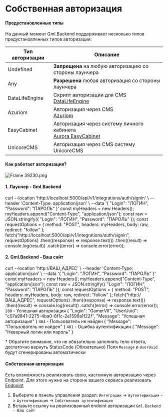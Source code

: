 # Собственная авторизация

#### Предустановленные типы

На данный момент Gml.Backend поддерживает несколько типов предустановленных типов авторизации:

| Тип авторизации | Описание                                                                                                        |
|-----------------|-----------------------------------------------------------------------------------------------------------------|
| Undefined       | **Запрещена** на любую авторизацию со стороны лаунчера                                                          |
| Any             | **Разрешена** любая авторизация со стороны лаунчера                                                             |
| DataLifeEngine  | Скрипт авторизации для CMS <br/>[DataLifeEngine](https://dle-news.ru)                                           |
| Azuriom         | Авторизация через CMS <br/>[Azuriom](https://github.com/Azuriom/Azuriom)                                        |
| EasyCabinet     | Авторизация через систему личного кабинета <br/>[Aurora EasyCabinet](https://github.com/AuroraTeam/EasyCabinet) |
| UnicoreCMS      | Авторизация через CMS систему UnicoreCMS                                                                        |

#### Как работает авторизация?

![Frame 39230.png](integrations-auth-custom-1.png)

#### 1. Лаунчер - Gml.Backend
<tabs>
    <tab title="cURL">
        <code-block lang="curl">
curl 
--location 'http://localhost:5000/api/v1/integrations/auth/signin' \
--header 'Content-Type: application/json' \
--data '{
    "Login": "ЛОГИН",
    "Password": "ПАРОЛЬ"
}'
        </code-block>
    </tab>
    <tab title="JavaScript">
        <code-block lang="javascript">
const myHeaders = new Headers();
myHeaders.append("Content-Type", "application/json");
const raw = JSON.stringify({
"Login": "ЛОГИН",
"Password": "ПАРОЛЬ"
});
const requestOptions = {
method: "POST",
headers: myHeaders,
body: raw,
redirect: "follow"
};
fetch("http://localhost:5000/api/v1/integrations/auth/signin", requestOptions)
.then((response) => response.text())
.then((result) => console.log(result))
.catch((error) => console.error(error));
        </code-block>
    </tab>

</tabs>

#### 2. Gml.Backend - Ваш сайт
<tabs>
    <tab title="cURL">
        <code-block lang="curl">
curl --location 'http://ВАШ_АДРЕС' \
--header 'Content-Type: application/json' \
--data '{
    "Login": "ЛОГИН",
    "Password": "ПАРОЛЬ"
}'
        </code-block>
    </tab>
    <tab title="JavaScript">
        <code-block lang="javascript">
const myHeaders = new Headers();
myHeaders.append("Content-Type", "application/json");
const raw = JSON.stringify({
"Login": "ЛОГИН",
"Password": "ПАРОЛЬ"
});
const requestOptions = {
method: "POST",
headers: myHeaders,
body: raw,
redirect: "follow"
};
fetch("http://ВАШ_АДРЕС", requestOptions)
.then((response) => response.text())
.then((result) => console.log(result))
.catch((error) => console.error(error));
        </code-block>
    </tab>
    <tab title="Пример вашего ответа">
        <code class="code">200</code> - Успешная авторизация
        <code-block lang="json">
        {
            "Login": "GamerVII",
            "UserUuid": "c07a9841-2275-4ba0-8f1c-2e1599a1f22f",
            "Message": "Успешная авторизация"
        }
        </code-block>
        <code class="code">404</code> - Пользователь не найден
        <code-block lang="json">
        {
            "Message": "Пользователь не найден"
        }
        </code-block>
        <code class="code">401</code> - Ошибка аутентификации
        <code-block lang="json">
        {
            "Message": "Неверный логин или пароль"
        }
        </code-block>
        <p>* Обратите внимание, что не обязательно заполнять тело ответа, достаточно вернуть StatusCode (Обязательно)
        Поля <code>Message</code> и <code>UserUuid</code> будут сгенерированы автоматически</p>
    </tab>  

</tabs>

#### Собственная авторизация

Есть возможность реализовать свою, кастомную авторизацию через Endpoint. 
Для этого нужно на стороне вашего сервиса реализовать [Endpoint](https://en.wikipedia.org/wiki/Web_API#Endpoints)

1. Выберите в панель управления раздел:
```Интеграции``` -> ```Аутентификация``` -> ```Аутентификация``` -> ```Собственная аутентификация```
2. Вставьте ссылку на реализованный endoint авторизации ```Gml.Backend - Ваш сайт```